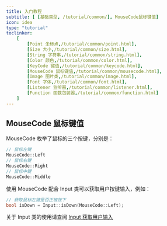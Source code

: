 ```yaml
---
title: 入门教程
subtitle: [ [基础类型, /tutorial/common/], MouseCode鼠标键值]
icon: idea
type: "tutorial"
toclinker: 
    [
        [Point 坐标点,/tutorial/common/point.html],
        [Size 大小,/tutorial/common/size.html],
        [String 字符串,/tutorial/common/string.html],
        [Color 颜色,/tutorial/common/color.html],
        [KeyCode 键值,/tutorial/common/keycode.html],
        [MouseCode 鼠标键值,/tutorial/common/mousecode.html],
        [Image 图片类,/tutorial/common/image.html],
        [Font 字体,/tutorial/common/font.html],
        [Listener 监听器,/tutorial/common/listener.html],
        [Function 函数包装器,/tutorial/common/function.html]
    ]
---
```


## MouseCode 鼠标键值

MouseCode 枚举了鼠标的三个按键，分别是：

```cpp
// 鼠标左键
MouseCode::Left
// 鼠标右键
MouseCode::Right
// 鼠标中键
MouseCode::Middle
```

使用 MouseCode 配合 Input 类可以获取用户按键输入，例如：

```cpp
// 获取鼠标左键是否正被按下
bool isDown = Input::isDown(MouseCode::Left);
```

关于 Input 类的使用请查阅 [Input 获取用户输入](/tutorial/base/input.html)
